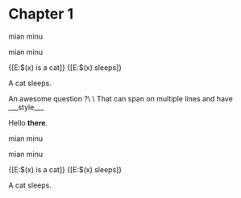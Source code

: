 # Chapter 1

<gloss>
mian minu

mian minu

{\[E:$(x) is a cat\]} {\[E:$(x) sleeps\]} 

A cat sleeps.
</gloss>

<spoiler>
An awesome question ?\
\
That can span on multiple lines and have ___style___ 

Hello __there__.

<gloss>
mian minu

mian minu

{\[E:$(x) is a cat\]} {\[E:$(x) sleeps\]} 

A cat sleeps.
</gloss>
</spoiler>